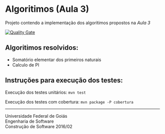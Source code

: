 # Algoritimos (Aula 3)

Projeto contendo a implementação dos algoritimos propostos na *Aula 3*

[![Quality Gate](https://sonarqube.com/api/badges/gate?key=br.ufg.cs.cleydsonjr:cs20162-aula03)](https://sonarqube.com/dashboard/index?id=br.ufg.cs.cleydsonjr%3Acs20162-aula03)

## Algoritimos resolvidos:
* Somatório elementar dos primeiros naturais
* Calculo de PI

## Instruções para execução dos testes:
Execução dos testes unitários:
`mvn test`

Execução dos testes com cobertura:
`mvn package -P cobertura`

----------
Universidade Federal de Goiás  
Engenharia de Software  
Construção de Software 2016/02  
